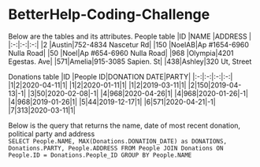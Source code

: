 # BetterHelp-Coding-Challenge

Below are the tables and its attributes.
People table
|ID   |NAME   |ADDRESS   |
|:-:|:-:|:-:|
|2  |Austin|752-4834 Nascetur Rd|
|150 |NoelAB|Ap #1654-6960 Nulla Road|
|50   |Noel|Ap #654-6960 Nulla Road|
|968  |Olympia|4201 Egestas. Ave|
|571|Amelia|915-3085 Sapien. St|
|438|Ashley|320 Ut, Street


Donations table
|ID   |People ID|DONATION DATE|PARTY|
|:-:|:-:|:-:|:-:|
|1|2|2020-04-11|1|
|1|2|2020-01-11|1|
|1|2|2019-03-11|1|
|2|150|2019-04-13|-1|
|3|50|2020-02-08|-1|
|4|968|2020-04-26|1|
|4|968|2020-01-26|-1|
|4|968|2019-01-26|1|
|5|44|2019-12-17|1|
|6|571|2020-04-21|-1|
|7|313|2020-03-11|1|

Below is the query that returns the name, date of most recent donation, political party and address <br/>
`SELECT People.NAME, MAX(Donations.DONATION_DATE) as DONATIONS, Donations.PARTY, People.ADDRESS FROM People JOIN Donations ON People.ID = Donations.People_ID GROUP BY People.NAME`

